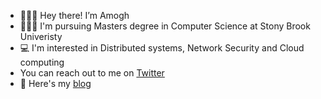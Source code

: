 - 🙋🏻‍♂️   Hey there! I’m Amogh
- 👨🏻‍🎓   I'm pursuing Masters degree in Computer Science at Stony Brook Univeristy
- 💻   I'm interested in Distributed systems, Network Security and Cloud computing 
- You can reach out to me on [Twitter](https://twitter.com/amoghjo8)
- 📑   Here's my [blog](https://magnifico.herokuapp.com/) 
<!---
amoghj8/amoghj8 is a ✨ special ✨ repository because its `README.md` (this file) appears on your GitHub profile.
You can click the Preview link to take a look at your changes.
--->
